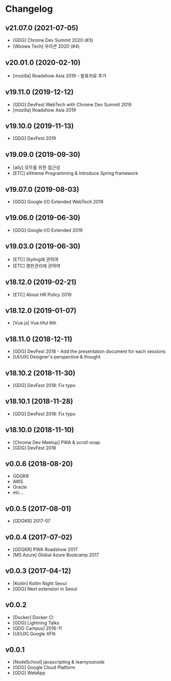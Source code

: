 # Changelog

## v21.07.0 (2021-07-05)
- [GDG] Chrome Dev Summit 2020 (#3)
- [Woowa Tech] 우아콘 2020 (#4)

## v20.01.0 (2020-02-10)
- [mozilla] Roadshow Asia 2019 - 발표자료 추가

## v19.11.0 (2019-12-12)
- [GDG] DevFest WebTech with Chrome Dev Summit 2019
- [mozilla] Roadshow Asia 2019

## v19.10.0 (2019-11-13)
- [GDG] DevFest 2019

## v19.09.0 (2019-09-30)
- [ally] 모두를 위한 접근성
- [ETC] eXtreme Programming & Introduce Spring framework

## v19.07.0 (2019-08-03)
- [GDG] Google I/O Extended WebTech 2019

## v19.06.0 (2019-06-30)
- [GDG] Google I/O Extended 2019

## v19.03.0 (2019-06-30)
- [ETC] Styling에 관하여
- [ETC] 평판관리에 관하여

## v18.12.0 (2019-02-21)
- [ETC] About HR Policy 2019

## v18.12.0 (2019-01-07)
- [Vue.js] Vue.tiful 6th

## v18.11.0 (2018-12-11)
- [GDG] DevFest 2018 - Add the presentation document for each sessions
- [UI/UX] Designer's perspective & thought

## v18.10.2 (2018-11-30)
- [GDG] DevFest 2018: Fix typo

## v18.10.1 (2018-11-28)
- [GDG] DevFest 2018: Fix typo

## v18.10.0 (2018-11-10)
- [Chrome Dev Meetup] PWA & scroll-snap
- [GDG] DevFest 2018

## v0.0.6 (2018-08-20)
- GDGKR
- AWS
- Oracle
- etc...

## v0.0.5 (2017-08-01)
- [GDGKR] 2017-07

## v0.0.4 (2017-07-02)
- [GDGKR] PWA Roadshow 2017
- [MS Azure] Global Azure Bootcamp 2017

## v0.0.3 (2017-04-12)
- [Kotlin] Kotlin Night Seoul
- [GDG] Next extension in Seoul

## v0.0.2
- [Docker] Docker CI
- [GDG] Lightning Talks
- [GDG Campus] 2016-11
- [UI/UX] Google XFN

## v0.0.1
- [NodeSchool] javascripting & learnyounode
- [GDG] Google Cloud Platform
- [GDG] WebApp
